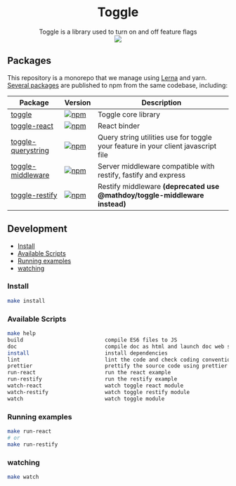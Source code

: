 <h1 align="center">
  Toggle
</h1>

<p align="center">
Toggle is a library used to turn on and off feature flags
<br />
<img src="https://travis-ci.org/MathieuDoyon/toggle.svg?branch=master" />
</p>

## Packages

This repository is a monorepo that we manage using [Lerna](https://github.com/lerna/lerna) and yarn. [Several packages](/packages) are published to npm from the same codebase, including:

| Package                                            | Version                                                                                                                                             | Description                                                                       |
| -------------------------------------------------- | --------------------------------------------------------------------------------------------------------------------------------------------------- | --------------------------------------------------------------------------------- |
| [toggle](/packages/toggle)                         | [![npm](https://img.shields.io/npm/v/@mathdoy/toggle.svg?style=flat-square)](https://www.npmjs.com/package/@mathdoy/toggle)                         | Toggle core library                                                               |
| [toggle-react](/packages/toggle-react)             | [![npm](https://img.shields.io/npm/v/@mathdoy/toggle-react.svg?style=flat-square)](https://www.npmjs.com/package/@mathdoy/toggle-react)             | React binder                                                                      |
| [toggle-querystring](/packages/toggle-querystring) | [![npm](https://img.shields.io/npm/v/@mathdoy/toggle-querystring.svg?style=flat-square)](https://www.npmjs.com/package/@mathdoy/toggle-querystring) | Query string utilities use for toggle your feature in your client javascript file |
| [toggle-middleware](/packages/toggle-middleware)   | [![npm](https://img.shields.io/npm/v/@mathdoy/toggle-middleware.svg?style=flat-square)](https://www.npmjs.com/package/@mathdoy/toggle-middleware)   | Server middleware compatible with restify, fastify and express                    |
| [toggle-restify](/packages/toggle-restify)         | [![npm](https://img.shields.io/npm/v/@mathdoy/toggle-restify.svg?style=flat-square)](https://www.npmjs.com/package/@mathdoy/toggle-restify)         | Restify middleware **(deprecated use @mathdoy/toggle-middleware instead)**        |

## Development

- [Install](#install)
- [Available Scripts](#available-scripts)
- [Running examples](#running-examples)
- [watching](#watching)

### Install

```bash
make install
```

### Available Scripts

```bash
make help
build                          compile ES6 files to JS
doc                            compile doc as html and launch doc web server
install                        install dependencies
lint                           lint the code and check coding conventions
prettier                       prettify the source code using prettier
run-react                      run the react example
run-restify                    run the restify example
watch-react                    watch toggle react module
watch-restify                  watch toggle restify module
watch                          watch toggle module
```

### Running examples

```bash
make run-react
# or
make run-restify
```

### watching

```bash
make watch
```
